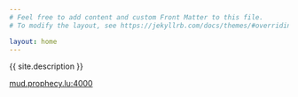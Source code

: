 ```yaml
---
# Feel free to add content and custom Front Matter to this file.
# To modify the layout, see https://jekyllrb.com/docs/themes/#overriding-theme-defaults

layout: home
---
```


{{ site.description }}

[mud.prophecy.lu:4000](telnet://mud.prophecy.lu:4000)

